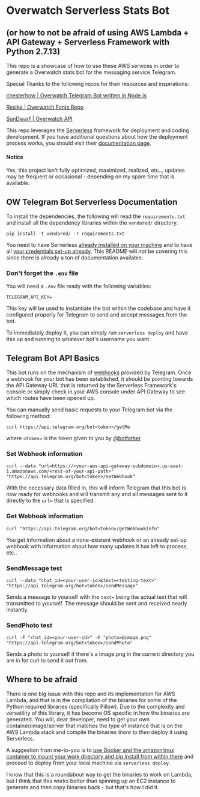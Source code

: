 # Overwatch Serverless Stats Bot
## (or how to not be afraid of using AWS Lambda + API Gateway + Serverless Framework with Python 2.7.13)

This repo is a showcase of how to use these AWS services in order to generate a Overwatch stats bot for the messaging service Telegram.

Special Thanks to the following repos for their resources and inspirations:

[chesterhow | Overwatch Telegram Bot written in Node.js](https://github.com/chesterhow/overwatch-telegram-bot)

[Resike | Overwatch Fonts Repo](https://github.com/Resike/Overwatch)

[SunDwarf | Overwatch API](https://github.com/SunDwarf/OWAPI)

This repo leverages the [Serverless](https://serverless.com) framework for deployment and coding development. If you have additional questions about how the deployment process works, you should visit their [documentation page](https://serverless.com/framework/docs/).

#### Notice
Yes, this project isn't fully optimized, maximized, realized, etc.., updates may be frequent or occasional - depending on my spare time that is available.

## OW Telegram Bot Serverless Documentation

To install the dependencies, the following will read the `requirements.txt` and install all the dependency libraries within the `vendored/` directory.

```
pip install -t vendored/ -r requirements.txt
```

You need to have Serverless [already installed on your machine](https://serverless.com/framework/docs/providers/aws/guide/installation/) and to have all [your credentials set-up already](https://serverless.com/framework/docs/providers/aws/guide/credentials/). This README will _not_ be covering this since there is already a ton of documentation available.

### Don't forget the `.env` file
You will need a `.env` file ready with the following variables:

```
TELEGRAM_API_KEY=
```

This key will be used to instantiate the bot within the codebase and have it configured properly for Telegram to send and accept messages from the bot.

To immediately deploy it, you can simply run `serverless deploy` and have this up and running to whatever bot's username you want.

## Telegram Bot API Basics

This bot runs on the mechanism of [webhooks](https://core.telegram.org/bots/api#making-requests) provided by Telegram. Once a webhook for your bot has been established, it should be pointing towards the API Gateway URL that is returned by the Serverless Framework's console or simply check in your AWS console under API Gateway to see which routes have been opened up.

You can manually send basic requests to your Telegram bot via the following method:

```
curl https://api.telegram.org/bot<token>/getMe
```

where `<token>` is the token given to you by [@botfather](https://core.telegram.org/bots#3-how-do-i-create-a-bot)

### Set Webhook information

```
curl --data "url=https://<your-aws-api-gateway-subdomain>.us-east-1.amazonaws.com/<rest-of-your-api-path>" "https://api.telegram.org/bot<token>/setWebhook"
```

With the necessary data filled in, this will inform Telegram that this bot is now ready for webhooks and will transmit any and all messages sent to it directly to the `url=` that is specified.

### Get Webhook information

```
curl "https://api.telegram.org/bot<token>/getWebhookInfo"
```

You get information about a none-existent webhook or an already set-up webhook with information about how many updates it has left to process, etc..

### SendMessage test

```
curl --data "chat_id=<your-user-id>&text=<testing-text>" "https://api.telegram.org/bot<token>/sendMessage"
```

Sends a message to yourself with the `text=` being the actual text that will transmitted to yourself. The message should be sent and received nearly instantly.

### SendPhoto test

```
curl -F "chat_id=<your-user-id>" -F "photo=@image.png" "https://api.telegram.org/bot<token>/sendPhoto"
```

Sends a photo to yourself if there's a image.png in the current directory you are in for curl to send it out from.

## Where to be afraid

There is one big issue with this repo and its implementation for AWS Lambda, and that is in the compilation of the binaries for some of the Python required libraries (specifically Pillow). Due to the complexity and versatility of this library, it has become OS specific in how the binaries are generated. You will, dear developer, need to get your own container/image/server that matches the type of instance that is on the AWS Lambda stack and compile the binaries _there_ to _then_ deploy it using Serverless.

A suggestion from me-to-you is to [use Docker and the amazonlinux container to mount your work directory and pip install from within there](https://hub.docker.com/_/amazonlinux/) and proceed to deploy from your local machine via `serverless deploy`.

I know that this is a roundabout way to get the binaries to work on Lambda, but I think that this works better than spinning up an EC2 instance to generate and then copy binaries back - but that's how I did it.
